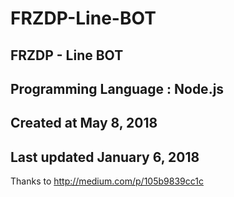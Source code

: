 # FRZDP-Line-BOT
FRZDP - Line BOT
-----------------------------
Programming Language : Node.js
-----------------------------
Created at May 8, 2018
-----------------------------
Last updated January 6, 2018
-----------------------------
Thanks to
http://medium.com/p/105b9839cc1c
